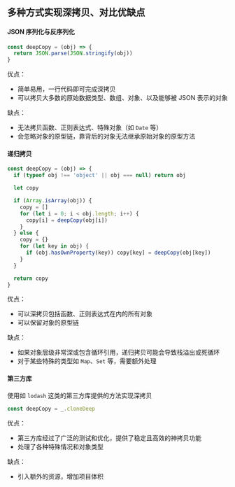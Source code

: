 ## 多种方式实现深拷贝、对比优缺点

#### JSON 序列化与反序列化

```js
const deepCopy = (obj) => {
  return JSON.parse(JSON.stringify(obj))
}
```

优点：

- 简单易用，一行代码即可完成深拷贝
- 可以拷贝大多数的原始数据类型、数组、对象、以及能够被 JSON 表示的对象

缺点：

- 无法拷贝函数、正则表达式、特殊对象（如 `Date` 等）
- 会忽略对象的原型链，靠背后的对象无法继承原始对象的原型方法

#### 递归拷贝

```js
const deepCopy = (obj) => {
  if (typeof obj !== 'object' || obj === null) return obj

  let copy

  if (Array.isArray(obj)) {
    copy = []
    for (let i = 0; i < obj.length; i++) {
      copy[i] = deepCopy(obj[i])
    }
  } else {
    copy = {}
    for (let key in obj) {
      if (obj.hasOwnProperty(key)) copy[key] = deepCopy(obj[key])
    }
  }

  return copy
}
```

优点：

- 可以深拷贝包括函数、正则表达式在内的所有对象
- 可以保留对象的原型链

缺点：

- 如果对象层级非常深或包含循环引用，递归拷贝可能会导致栈溢出或死循环
- 对于某些特殊的类型如 `Map`、`Set` 等，需要额外处理

#### 第三方库

使用如 `lodash` 这类的第三方库提供的方法实现深拷贝

```js
const deepCopy = _.cloneDeep
```

优点：

- 第三方库经过了广泛的测试和优化，提供了稳定且高效的神拷贝功能
- 处理了各种特殊情况和对象类型

缺点：

- 引入额外的资源，增加项目体积

